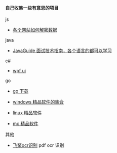 #### 自己收集一些有意思的项目

js
+ [各个网站如何解密数据](https://github.com/scrapyhub/JSpider)

java
+ [JavaGuide 面试技术指南，各个语言的都可以学习](https://github.com/Snailclimb/JavaGuide)

c#
+ [wpf ui](https://github.com/944095635/DMSkin)

go
+ [go 下载](https://github.com/monkeyWie/gopeed)


+ [windows 精品软件的集合](https://github.com/Awesome-Windows/Awesome)
+ [linux 精品软件](https://github.com/luong-komorebi/Awesome-Linux-Software/blob/master/README_zh-CN.md)
+ [mc 精品软件](https://github.com/jaywcjlove/awesome-mac/blob/master/README-zh.md)

其他
+ [飞桨ocr识别](https://github.com/PaddlePaddle/PaddleOCR) pdf ocr 识别
